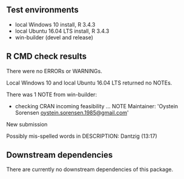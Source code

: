 ## Test environments
* local Windows 10 install, R 3.4.3
* local Ubuntu 16.04 LTS install, R 3.4.3
* win-builder (devel and release)

## R CMD check results
There were no ERRORs or WARNINGs.

Local Windows 10 and local Ubuntu 16.04 LTS returned no NOTEs.

There was 1 NOTE from win-builder:

* checking CRAN incoming feasibility ... NOTE
Maintainer: 'Oystein Sorensen <oystein.sorensen.1985@gmail.com>'

New submission

Possibly mis-spelled words in DESCRIPTION:
  Dantzig (13:17)
  

## Downstream dependencies
There are currently no downstream dependencies of this package.
